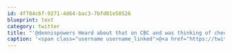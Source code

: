 ```yaml
---
id: 4f784c6f-9271-4d64-bac3-7bfd81e50526
blueprint: text
category: twitter
title: "'@dennispowers Heard about that on CBC and was thinking of checking it out."
caption: '<span class="username username_linked">@<a href="https://twitter.com/dennispowers" title="Dennis Powers">dennispowers</a></span> Heard about that on CBC and was thinking of checking it out.'
---
```

